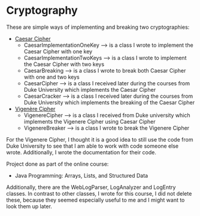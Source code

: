 # Cryptography
These are simple ways of implementing and breaking two cryptographies: 
- [Caesar Cipher](https://en.wikipedia.org/wiki/Caesar_cipher) 
  - CaesarImplementationOneKey --> is a class I wrote to implement the Caesar Cipher with one key
  - CaesarImplementationTwoKeys --> is a class I wrote to implement the Caesar Cipher with two keys
  - CaesarBreaking --> is a class I wrote to break both Caesar Cipher with one and two keys
  - CaesarCipher --> is a class I received later during the courses from Duke University which implements the Caesar Cipher
  - CaesarCracker --> is a class I received later during the courses from Duke University which implements the breaking of the Caesar Cipher
- [Vigenère Cipher](https://en.wikipedia.org/wiki/Vigen%C3%A8re_cipher)
  - VigenereCipher --> is a class I received from Duke university which implements the Vigenere Cipher using Caesar Cipher
  - VigenereBreaker --> is a class I wrote to break the Vigenere Cipher

For the Vigenere Cipher, I thought it is a good idea to still use the code from Duke University to see that I am able to work with code someone else wrote.
Additionally, I wrote the documentation for their code.


Project done as part of the online course: 

- Java Programming: Arrays, Lists, and Structured Data

Additionally, there are the WebLogParser, LogAnalyzer and LogEntry classes. In contrast to other classes, I wrote for this course, I did not delete these, because they seemed especially useful to me and I might want to look them up later. 

